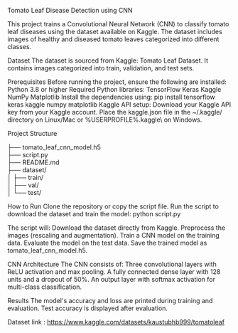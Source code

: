 Tomato Leaf Disease Detection using CNN

This project trains a Convolutional Neural Network (CNN) to classify tomato leaf diseases using the dataset available on Kaggle. The dataset includes images of healthy and diseased tomato leaves categorized into different classes.

Dataset
The dataset is sourced from Kaggle: Tomato Leaf Dataset. It contains images categorized into train, validation, and test sets.

Prerequisites
Before running the project, ensure the following are installed:
Python 3.8 or higher
Required Python libraries:
TensorFlow
Keras
Kaggle
NumPy
Matplotlib
Install the dependencies using:
pip install tensorflow keras kaggle numpy matplotlib
Kaggle API setup:
Download your Kaggle API key from your Kaggle account.
Place the kaggle.json file in the ~/.kaggle/ directory on Linux/Mac or %USERPROFILE%\.kaggle\ on Windows.

Project Structure

├── tomato_leaf_cnn_model.h5   
├── script.py                  
├── README.md                  
├── dataset/                  
│   ├── train/                 
│   ├── val/                   
│   └── test/                

How to Run
Clone the repository or copy the script file.
Run the script to download the dataset and train the model:
python script.py

The script will:
Download the dataset directly from Kaggle.
Preprocess the images (rescaling and augmentation).
Train a CNN model on the training data.
Evaluate the model on the test data.
Save the trained model as tomato_leaf_cnn_model.h5.

CNN Architecture
The CNN consists of:
Three convolutional layers with ReLU activation and max pooling.
A fully connected dense layer with 128 units and a dropout of 50%.
An output layer with softmax activation for multi-class classification.

Results
The model's accuracy and loss are printed during training and evaluation. Test accuracy is displayed after evaluation.

Dataset link : https://www.kaggle.com/datasets/kaustubhb999/tomatoleaf
